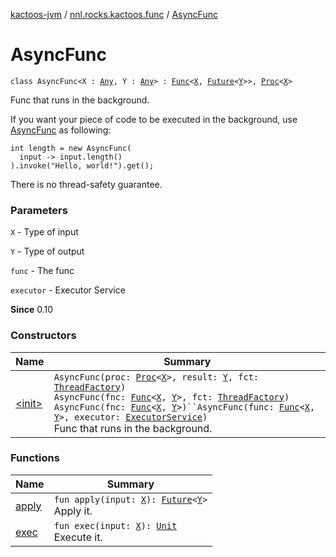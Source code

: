 [kactoos-jvm](../../index.md) / [nnl.rocks.kactoos.func](../index.md) / [AsyncFunc](./index.md)

# AsyncFunc

`class AsyncFunc<X : `[`Any`](https://kotlinlang.org/api/latest/jvm/stdlib/kotlin/-any/index.html)`, Y : `[`Any`](https://kotlinlang.org/api/latest/jvm/stdlib/kotlin/-any/index.html)`> : `[`Func`](../../nnl.rocks.kactoos/-func/index.md)`<`[`X`](index.md#X)`, `[`Future`](http://docs.oracle.com/javase/8/docs/api/java/util/concurrent/Future.html)`<`[`Y`](index.md#Y)`>>, `[`Proc`](../../nnl.rocks.kactoos/-proc/index.md)`<`[`X`](index.md#X)`>`

Func that runs in the background.

If you want your piece of code to be executed in the background, use [AsyncFunc](./index.md) as following:

```
int length = new AsyncFunc(
  input -> input.length()
).invoke("Hello, world!").get();
```

There is no thread-safety guarantee.

### Parameters

`X` - Type of input

`Y` - Type of output

`func` - The func

`executor` - Executor Service

**Since**
0.10

### Constructors

| Name | Summary |
|---|---|
| [&lt;init&gt;](-init-.md) | `AsyncFunc(proc: `[`Proc`](../../nnl.rocks.kactoos/-proc/index.md)`<`[`X`](index.md#X)`>, result: `[`Y`](index.md#Y)`, fct: `[`ThreadFactory`](http://docs.oracle.com/javase/8/docs/api/java/util/concurrent/ThreadFactory.html)`)`<br>`AsyncFunc(fnc: `[`Func`](../../nnl.rocks.kactoos/-func/index.md)`<`[`X`](index.md#X)`, `[`Y`](index.md#Y)`>, fct: `[`ThreadFactory`](http://docs.oracle.com/javase/8/docs/api/java/util/concurrent/ThreadFactory.html)`)`<br>`AsyncFunc(fnc: `[`Func`](../../nnl.rocks.kactoos/-func/index.md)`<`[`X`](index.md#X)`, `[`Y`](index.md#Y)`>)``AsyncFunc(func: `[`Func`](../../nnl.rocks.kactoos/-func/index.md)`<`[`X`](index.md#X)`, `[`Y`](index.md#Y)`>, executor: `[`ExecutorService`](http://docs.oracle.com/javase/8/docs/api/java/util/concurrent/ExecutorService.html)`)`<br>Func that runs in the background. |

### Functions

| Name | Summary |
|---|---|
| [apply](apply.md) | `fun apply(input: `[`X`](index.md#X)`): `[`Future`](http://docs.oracle.com/javase/8/docs/api/java/util/concurrent/Future.html)`<`[`Y`](index.md#Y)`>`<br>Apply it. |
| [exec](exec.md) | `fun exec(input: `[`X`](index.md#X)`): `[`Unit`](https://kotlinlang.org/api/latest/jvm/stdlib/kotlin/-unit/index.html)<br>Execute it. |
